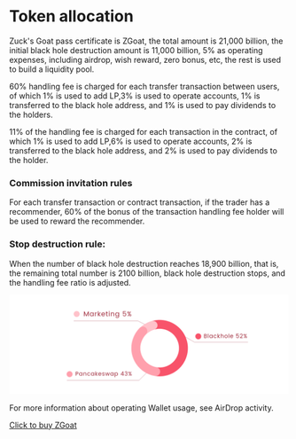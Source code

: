 # Token allocation

Zuck's Goat pass certificate is ZGoat, the total amount is 21,000 billion, the initial black hole destruction amount is 11,000 billion, 5% as operating expenses, including airdrop, wish reward, zero bonus, etc, the rest is used to build a liquidity pool.

60% handling fee is charged for each transfer transaction between users, of which 1% is used to add LP,3% is used to operate accounts, 1% is transferred to the black hole address, and 1% is used to pay dividends to the holders.

11% of the handling fee is charged for each transaction in the contract, of which 1% is used to add LP,6% is used to operate accounts, 2% is transferred to the black hole address, and 2% is used to pay dividends to the holder.

### Commission invitation rules <a id="q2N6Q"></a>

For each transfer transaction or contract transaction, if the trader has a recommender, 60% of the bonus of the transaction handling fee holder will be used to reward the recommender.

### Stop destruction rule: <a id="y4Gkm"></a>

When the number of black hole destruction reaches 18,900 billion, that is, the remaining total number is 2100 billion, black hole destruction stops, and the handling fee ratio is adjusted.

![\( Token allocation \)](../.gitbook/assets/04-dai-bi-fen-pei-.png)

For more information about operating Wallet usage, see AirDrop activity.

[Click to buy ZGoat](https://exchange.pancakeswap.finance/#/swap)  


